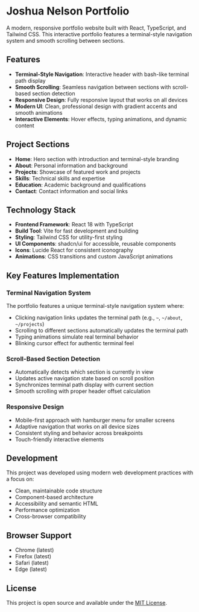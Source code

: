# Joshua Nelson Portfolio

A modern, responsive portfolio website built with React, TypeScript, and Tailwind CSS. This interactive portfolio features a terminal-style navigation system and smooth scrolling between sections.

## Features

- **Terminal-Style Navigation**: Interactive header with bash-like terminal path display
- **Smooth Scrolling**: Seamless navigation between sections with scroll-based section detection
- **Responsive Design**: Fully responsive layout that works on all devices
- **Modern UI**: Clean, professional design with gradient accents and smooth animations
- **Interactive Elements**: Hover effects, typing animations, and dynamic content

## Project Sections

- **Home**: Hero section with introduction and terminal-style branding
- **About**: Personal information and background
- **Projects**: Showcase of featured work and projects
- **Skills**: Technical skills and expertise
- **Education**: Academic background and qualifications
- **Contact**: Contact information and social links

## Technology Stack

- **Frontend Framework**: React 18 with TypeScript
- **Build Tool**: Vite for fast development and building
- **Styling**: Tailwind CSS for utility-first styling
- **UI Components**: shadcn/ui for accessible, reusable components
- **Icons**: Lucide React for consistent iconography
- **Animations**: CSS transitions and custom JavaScript animations

## Key Features Implementation

### Terminal Navigation System

The portfolio features a unique terminal-style navigation system where:
- Clicking navigation links updates the terminal path (e.g., `~`, `~/about`, `~/projects`)
- Scrolling to different sections automatically updates the terminal path
- Typing animations simulate real terminal behavior
- Blinking cursor effect for authentic terminal feel

### Scroll-Based Section Detection

- Automatically detects which section is currently in view
- Updates active navigation state based on scroll position
- Synchronizes terminal path display with current section
- Smooth scrolling with proper header offset calculation

### Responsive Design

- Mobile-first approach with hamburger menu for smaller screens
- Adaptive navigation that works on all device sizes
- Consistent styling and behavior across breakpoints
- Touch-friendly interactive elements

## Development

This project was developed using modern web development practices with a focus on:
- Clean, maintainable code structure
- Component-based architecture
- Accessibility and semantic HTML
- Performance optimization
- Cross-browser compatibility

## Browser Support

- Chrome (latest)
- Firefox (latest)
- Safari (latest)
- Edge (latest)

## License

This project is open source and available under the [MIT License](LICENSE).
